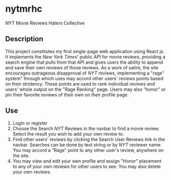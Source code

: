 # nytmrhc
NYT Movie Reviews Haters Collective

## Description

This project constitutes my first single-page web application using React js. It implements the *New York Times*' public API for movie reviews, providing a search engine that pulls from that API and gives users the ability to append and save their own reviews of those reviews. As a work of satire, the site encourages outrageous disapproval of *NYT* reviews, implementing a "rage" system" through which uses may accord other users' reviews points based on their stridency. These points are used to rank individual reviews and users' whole output on the "Rage Ranking" page. Users may also "honor" or pin their favorite reviews of their own on their profile page.

## Use
1. Login or register
2. Choose the Search *NYT* Reviews in the navbar to find a movie review. Select the result you wish to add your own review to.
3. Find other users' reviews by clicking the Search User Reviews link in the navbar. Searches can be done by text string or by *NYT* reviewer name. You may accord a "Rage" point to any other user's review, anywhere on the site.
4. You may view and edit your own profile and assign "Honor" placement to any of your own reviews for other users to see. You may also delete your own reviews.
